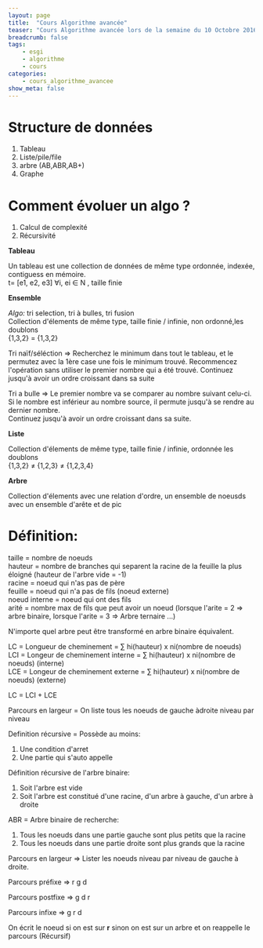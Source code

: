 ```yaml
---
layout: page
title:  "Cours Algorithme avancée"
teaser: "Cours Algorithme avancée lors de la semaine du 10 Octobre 2016"
breadcrumb: false
tags:
    - esgi
    - algorithme
    - cours
categories:
    - cours_algorithme_avancee
show_meta: false
---
```


# Structure de données
  1. Tableau
  2. Liste/pile/file
  3. arbre (AB,ABR,AB+)
  4. Graphe

# Comment évoluer un algo ?
  1. Calcul de complexité
  2. Récursivité

**Tableau**

Un tableau est une collection de données de même type ordonnée, indexée, contiguess en mémoire.  
t= [e1, e2, e3] &forall;i, ei &isin; N , taille finie

**Ensemble**

*Algo:* tri selection, tri à bulles, tri fusion  
Collection d'élements de même type, taille finie / infinie, non ordonné,les doublons  
{1,3,2} = {1,3,2}

Tri naïf/séléction => Recherchez le minimum dans tout le tableau, et le permutez avec la 1ère case une fois le minimum trouvé. Recommencez l'opération sans utiliser le premier nombre qui a été trouvé.
Continuez jusqu'à avoir un ordre croissant dans sa suite

Tri a bulle => Le premier nombre va se comparer au nombre suivant celu-ci.   
Si le nombre est inférieur au nombre source, il permute jusqu'à se rendre au dernier nombre.  
Continuez jusqu'à avoir un ordre croissant dans sa suite.

**Liste**

Collection d'élements de même type, taille finie / infinie, ordonnée les doublons  
{1,3,2} &ne; {1,2,3} &ne; {1,2,3,4}

**Arbre**

Collection d'élements avec une relation d'ordre, un ensemble de noeusds avec un ensemble d'arête et de pic

# Définition:

taille = nombre de noeuds  
hauteur = nombre de branches qui separent la racine de la feuille la plus éloigné (hauteur de l'arbre vide = -1)   
racine = noeud qui n'as pas de père  
feuille = noeud qui n'a pas de fils (noeud externe)  
noeud interne = noeud qui ont des fils  
arité = nombre max de fils que peut avoir un noeud (lorsque l'arite = 2 => arbre binaire, lorsque l'arite = 3 => Arbre ternaire ...)  

N'importe quel arbre peut être transformé en arbre binaire équivalent.

LC = Longueur de cheminement = &sum; hi(hauteur) x ni(nombre de noeuds)  
LCI = Longeur de cheminement interne = &sum; hi(hauteur) x ni(nombre de noeuds) (interne)  
LCE = Longeur de cheminement externe = &sum; hi(hauteur) x ni(nombre de noeuds) (externe)

LC = LCI + LCE

Parcours en largeur = On liste tous les noeuds de gauche àdroite niveau par niveau

Definition récursive = Possède au moins:
  1. Une condition d'arret
  2. Une partie qui s'auto appelle

Définition récursive de l'arbre binaire:

  1. Soit l'arbre est vide  
  2. Soit l'arbre est constitué d'une racine, d'un arbre à gauche, d'un arbre à droite

ABR = Arbre binaire de recherche:
  1. Tous les noeuds dans une partie gauche sont plus petits que la racine
  2. Tous les noeuds dans une partie droite sont plus grands que la racine

Parcours en largeur => Lister les noeuds niveau par niveau de gauche à droite.

Parcours préfixe => r g d

Parcours postfixe => g d r

Parcours infixe => g r d

On écrit le noeud si on est sur **r** sinon on est sur un arbre et on reappelle le parcours (Récursif)
